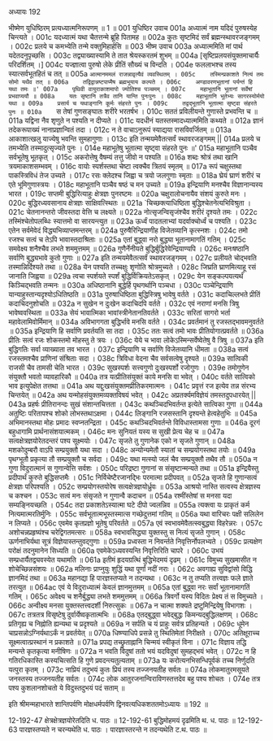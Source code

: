 अध्यायः 192

भीष्मेण युधिष्ठिरम् प्रत्यध्यात्मनिरूपणम् ॥ 1 ॥
001	युधिष्ठिर उवाच 
001a	अध्यात्मं नाम यदिदं पुरुषस्येह चिन्त्यते ।
001c	यदध्यात्मं यथा चैतत्तन्मे ब्रूहि पितामह ॥
002a	कुतः सृष्टमिदं सर्वं ब्रह्मन्स्थावरजङ्गमम् ।
002c	प्रलये च कमभ्येति तन्मे वक्तुमिहार्हसि ॥
003	भीष्म उवाच 
003a	अध्यात्ममिति मां पार्थ यदेतदनुपृच्छसि ।
003c	तद्व्याख्यास्यामि ते तात श्रेयस्करतमं शुभम् ॥
004a	[सृष्टिप्रलयसंयुक्तमाचार्यैः परिदर्शितम् ।]
004c	यज्ज्ञात्वा पुरुषो लेके प्रीतिं सौख्यं च विन्दति ।
004e	फललाभश्च तस्य स्यात्सर्वभूतहितं च तत् ॥
005a	`आत्मानममलं राजन्नावृत्यैवं व्यवस्थितम् ।
005c	तस्मिन्प्रकाशते नित्यं तमः सोमो यथैव तत् ॥
006a	तद्विद्वान्नष्टपाप्मैष ब्रह्मभूयाय कल्पते ।
006c	अण्डावरणभूतानां पर्यन्तं हि यथा तमः ॥'
007a	पृथिवी वायुराकाशमापो ज्योतिश्च पञ्चमम् ।
007c	महाभूतानि भूतानां सर्वेषां प्रभवाप्ययौ ॥
008a	यतः सृष्टानि तत्रैव तानि यान्ति पुनःपुनः ।
008c	महाभूतानि भूतेभ्यः सागरस्योर्मयो यथा ॥
009a	प्रसार्य च यथाङ्गानि कूर्मः संहरते पुनः ।
009c	तद्वद्भूतानि भूतात्मा सृष्ट्वा संहरते पुनः ॥
010a	`स तेषां गुणसङ्घातः शरीरे भरतर्षभ ।
010c	सततं प्रविलीयन्ते गुणास्ते प्रभवन्ति च ॥
011a	यद्विना नैव शृणुते न पश्यति न दीप्यते ।
011c	यदधीनं यतस्तस्मादध्यात्ममिति कथ्यते ॥
012a	ज्ञानं तदेकरूपाख्यं नानाप्रज्ञान्वितं तदा ।
012c	न ते वाचाऽनुरूपं स्याद्यया रासविवर्जितम् ॥
013a	आकाशात्खलु याज्येषु भवन्ति सुमहागुणाः ।
013c	इति तन्मयमेवैतत्सर्वं स्थावरजङ्गमम् ||
014a	प्रलये च तमभ्येति तस्मादुत्सृज्यते पुनः ।
014e	महाभूतेषु भूतात्मा सृष्ट्वा संहरते पुनः ॥'
015a	महाभूतानि पञ्चैव सर्वभूतेषु भूतकृत् ।
015c	अकरोत्तेषु वैषम्यं तत्तु जीवो न पश्यति ॥
016a	शब्दः श्रोत्रं तथा खानि त्रयमाकाशसम्भवम् ।
016c	वायोः स्पर्शस्तथा चेष्टा त्वक्चैव त्रितयं स्मृतम् ॥
017a	रूपं चक्षुस्तथा पाकस्त्रिविधं तेज उच्यते ।
017c	रसः क्लेदश्च जिह्वा च त्रयो जलगुणाः स्मृताः ॥
018a	घ्रेयं घ्राणं शरीरं च एते भूमिगुणास्त्रयः ।
018c	महाभूतानि पञ्चैव षष्ठं च मन उच्यते ॥
019a	इन्द्रियाणि मनश्चैव विज्ञानान्यस्य भारत ।
019c	सप्तमी बुद्धिरित्याहुः क्षेत्रज्ञः पुनरष्टमः ॥
020a	चक्षुरालोचनायैव संशयं कुरुते मनः ।
020c	बुद्धिरध्यवसानाय क्षेत्रज्ञः साक्षिवत्स्थितः ॥
021a	`चिच्छक्त्याधिष्ठिता बुद्धिश्चेतनेत्यभिविश्रुता ।
021c	चेतनानन्तरो जीवस्तदा वेत्ति च लक्ष्यते ॥
022a	नोत्सृजन्विसृजंश्चैव शरीरं दृश्यते तमः ।
022c	तस्मिंश्चेतोपलब्धिः स्यात्तमो वा सारयन्त्युत ॥
023a	ऊर्ध्वं पादतलाभ्यां यदर्वाक्चोर्ध्वं च पश्यति ।
023c	एतेन सर्वमेवेदं विद्ध्यभिव्याप्तमन्तरम् ॥
024a	पुरुषैरिन्द्रियाणीह विजेतव्यानि कृत्स्नशः ।
024c	तमो रजश्च सत्वं च तेऽपि भावास्तदाश्रिताः ॥
025a	एतां बुद्ध्वा नरो बुद्ध्या भूतानामागतिं गतिम् ।
025c	समवेक्ष्य शनैश्चैव लभते शममुत्तमम् ॥
026a	गुणैर्नेनीयते बुद्धिर्बुद्धिरेवेन्द्रियाण्यपि ।
026c	मनःषष्ठानि सर्वाणि बुद्ध्यभावे कुतो गुणाः ॥
027a	इति तन्मयमेवैतत्सर्वं स्थावरजङ्गमम् ।
027c	प्रलीयते चोद्भवति तस्मान्निर्दिश्यते तथा ॥
028a	येन पश्यति तच्चक्षुः शृणोति श्रोत्रमुच्यते ।
028c	जिघ्रति घ्राणमित्याहू रसं जानाति जिह्वया ॥
029a	त्वचा स्पर्शयते स्पर्शं बुद्धिर्विक्रियतेऽसकृत् ।
029c	येन सङ्कल्पयत्यर्थं किञ्चिद्भवति तन्मनः ॥
030a	अधिष्ठानानि बुद्धेर्हि पृथगर्थानि पञ्चधा ।
030c	पञ्चेन्द्रियाणि यान्याहुस्तान्यदृश्योऽधितिष्ठति ॥
031a	पुरुषाधिष्ठिता बुद्धिस्त्रिषु भावेषु वर्तते ।
031c	कदाचिल्लभते प्रीतिं कदाचिदनुशोचति ॥
032a	न सुखेन न दुःखेन कदाचिदपि वर्तते ।
032c	एवं नराणां मनसि त्रिषु भावेष्ववस्थिता ॥
033a	सेयं भावात्मिका भावांस्त्रीनेतानतिवर्तते ।
033c	सरितां सागरो भर्ता महावेलामिवोर्मिमान् ॥
034a	अविभागगता बुद्धिर्भावे मनसि वर्तते ।
034c	प्रवर्तमानं तु रजस्तद्भावमनुवर्तते ॥
035a	इन्द्रियाणि हि सर्वाणि प्रवर्तयति सा तदा ।
035c	ततः सत्वं तमो भावः प्रीतियोगात्प्रवर्तते ॥
036a	प्रीतिः सत्वं रजः शोकस्तमो मोहस्तु ते त्रयः ।
036c	येये च भावा लोकेऽस्मिन्सर्वेष्वेतेषु वै त्रिषु ॥
037a	इति बुद्धिगतिः सर्वा व्याख्याता तव भारत ।
037c	इन्द्रियाणि च सर्वाणि विजेतव्यानि धीमता ॥
038a	सत्वं रजस्तमश्चैव प्राणिनां संश्रिताः सदा ।
038c	त्रिविधा वेदना चैव सर्वसत्वेषु दृश्यते ॥
039a	सात्विकी राजसी चैव तामसी चेति भारत ।
039c	सुखस्पर्शः सत्त्वगुणो दुःखस्पर्शो रजोगुणः ।
039e	तमोगुणेन संयुक्तौ भवतो व्यावहारिकौ ॥
040a	तत्र यत्प्रीतिसंयुक्तं काये मनसि वा भवेत् ।
040c	वर्तते सात्विको भाव इत्युपेक्षेत तत्तथा ॥
041a	अथ यद्दुःखसंयुक्तमप्रीतिकरमात्मनः ।
041c	प्रवृत्तं रज इत्येव तन्न संरभ्य चिन्तयेत् ॥
042a	अथ यन्मोहसंयुक्तमव्यक्तविषयं भवेत् ।
042c	अप्रतर्क्यमविज्ञेयं तमस्तदुपधारयेत् ||
043a	प्रहर्षः प्रीतिरानन्दः सुखं संशान्तचित्तता ।
043c	कथञ्चिदभिवर्तन्त इत्येते सात्विका गुणा ॥
044a	अतुष्टिः परितापश्च शोको लोभस्तथाऽक्षमा ।
044c	लिङ्गानि रजसस्तानि दृश्यन्ते हेत्वहेतुभिः ॥
045a	अभिमानस्तथा मोहः प्रमादः स्वप्नतन्द्रिता ।
045c	कथञ्चिदभिवर्तन्ते विविधास्तामसा गुणाः ॥
046a	दूरगं बहुधागामि प्रार्थनासंशयात्मकम् ।
046c	मनः सुनियतं यस्य स सुखी प्रेत्य चेह च ॥
047a	सत्वक्षेत्रज्ञयोरेतदन्तरं पश्य सूक्ष्मयोः ।
047c	सृजते तु गुणानेक एको न सृजते गुणान् ॥
048a	मशकोदुम्बरौ वाऽपि सम्प्रयुक्तौ यथा सदा ।
048c	अन्योन्यमेतौ स्यातां च सम्प्रयोगस्तथा तयोः ॥
049a	पृथग्भूतौ प्रकृत्या तौ सम्प्रयुक्तौ च सर्वदा ।
049c	यथा मत्स्यो जलं चैव सम्प्रयुक्तौ तथैव तौ ॥
050a	न गुणा विदुरात्मानं स गुणान्वेत्ति सर्वशः ।
050c	परिद्रष्टा गुणानां स संसृष्टान्मन्यते तथा ॥
051a	इन्द्रियैस्तु प्रदीपार्थं कुरुते बुद्धिसप्तमैः ।
051c	निर्विचेष्टैरजानद्भिः परमात्मा प्रदीपवत् ॥
052a	सृजते हि गुणान्सत्वं क्षेत्रज्ञः परिपश्यति ।
052c	सम्प्रयोगस्तयोरेष सत्वक्षेत्रज्ञयोर्ध्रुवः ॥
053a	आश्रयो नास्ति सत्वस्य क्षेत्रज्ञस्य च कश्चन ।
053c	सत्वं मनः संसृजते न गुणान्वै कदाचन ॥
054a	रश्मींस्तेषां स मनसा यदा सम्यङ्नियच्छति ।
054c	तदा प्रकाशतेऽस्यात्मा घटे दीपो ज्वलन्निव ॥
055a	त्यक्त्वा यः प्राकृतं कर्म नित्यमात्मरतिर्मुनिः ।
055c	सर्वभूतात्मभूस्तस्मात्स गच्छेदुत्तमां गतिम् ॥
056a	यथा वारिचरः पक्षी सलिलेन न लिप्यते ।
056c	एवमेव कृतप्रज्ञो भूतेषु परिवर्तते ॥
057a	एवं स्वभावमेवैतत्स्वबुद्ध्या विहरेन्नरः ।
057c	अशोचन्नप्रहृष्यंश्च चरेद्विगतमत्सरः ॥
058a	स्वभावसिद्ध्या युक्तस्तु स नित्यं सृजते गुणान् ।
058c	ऊर्णनाभिर्यथा सूत्रं विज्ञेयास्तन्तुवद्गुणाः ॥
059a	प्रध्वस्ता न निवर्न्तते निवृत्तिर्नोपलभ्यते ।
059c	प्रत्यक्षेण परोक्षं तदनुमानेन सिध्यति ॥
060a	एवमेकेऽध्यवस्यन्ति निवृत्तिरिति चापरे ।
060c	उभयं सम्प्रधार्यैतद्व्यवस्येत यथामति ॥
061a	इतीमं हृदयग्रत्थिं बुद्धिभेदमयं दृढम् ।
061c	विमुच्य सुखमासीत न शोचेच्छिन्नसंशयः ॥
062a	मलिनाः प्राप्नुयुः शुद्धिं यथा पूर्णां नदीं नराः ।
062c	अवगाह्य सुविद्वांसो विद्धि ज्ञानमिदं तथा ॥
063a	महानद्या हि पारज्ञस्तप्यते न तदन्यथा ।
063c	न तु तप्यति तत्त्वज्ञः फले ज्ञाते तरत्युत ॥
064ac	एवं ये विदुराध्यात्मं केवलं ज्ञानमुत्तमम् ॥
065a	एतां बुद्ध्वा नरः सर्वां भूतानामागतिं गतिम् ।
065c	अवेक्ष्य च शनैर्बुद्ध्या लभते शममुत्तमम् ॥
066a	त्रिवर्गो यस्य विदितः प्रेक्ष्य तं स विमुच्यते ।
066c	अन्वीक्ष्य मनसा युक्तस्तत्त्वदर्शी निरुत्सुकः ॥
067a	न चात्मा शक्यते द्रष्टुमिन्द्रियेषु विभागशः ।
067c	तत्रतत्र विसृष्टेषु दुर्वार्येष्वकृतात्मभिः ॥
068a	एतद्बुद्ध्वा भवेद्बुद्धः किमन्यद्बुद्धिलक्षणम् ।
068c	प्रतिगृह्य च निह्नोति ह्यन्यथा च प्रदृश्यते ॥
069a	न सर्पति च यं प्राहुः सर्वत्र प्रतिहन्यते ।
069c	धूमेन चाप्रसन्नोऽग्निर्यथाऽर्कं न प्रवर्तयेत् ॥
070a	धिष्ण्याधिपे प्रसन्ने तु स्थितिमेतां निरीक्षते ।
070c	अतिक्षूराच्च सूक्ष्मत्वात्प्रस्थानं न प्रकाशते ॥
071a	प्रपद्य तच्छ्रुताह्नानि चिन्मयं स्वीकृतं विना ।
071c	विज्ञाय तद्धि मन्यन्ते कृतकृत्या मनीषिणः ॥
072a	न भवति विदुषां ततो भयं यदविदुषां सुमहद्भयं भवेत् ।
072c	न हि गतिरधिकास्ति कस्यचित्सति हि गुणे प्रवदन्त्यतुल्यताम् ॥
073a	यः करोत्यनभिसन्धिपूर्वकं तच्च निर्णुदति यत्पुरा कृतम् ।
073c	नाप्रियं तदुभयं कुतः प्रियं तस्य तज्जनयतीह सर्वतः ॥
074a	लोकमातुरमसूयते जनस्तस्य तज्जनयतीह सर्वतः ।
074c	लोक आतुरजनान्विराविणस्तत्तदेव बहु पश्य शोचतः ।
074e	तत्र पश्य कुशलानशोचतो ये विदुस्तदुभयं पदं सताम् ॥ 

इति श्रीमन्महाभारते शान्तिपर्वणि मोक्षधर्मपर्वणि द्विनवत्यधिकशततमोऽध्यायः ॥ 192 ॥

12-192-47 क्षेत्रक्षेत्रज्ञयोरेतदिति ध. पाठः ॥ 12-192-61 बुद्धिमोहमयं दृढमिति थ. ध. पाठः ॥ 12-192-63 पारज्ञस्तप्यते न चरन्यथेति ध. पाठः । पारज्ञास्तरन्ते न तदन्यथेति ट.थ. पाठः ॥
